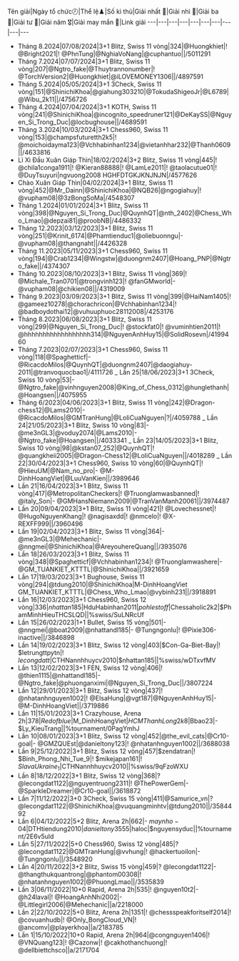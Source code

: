 Tên giải|Ngày tổ chức🕗|Thể lệ♟️|Số kì thủ|Giải nhất 🥇|Giải nhì 🥈|Giải ba 🥉|Giải tư 🏅|Giải năm 🎖️|Giải may mắn 🌟|Link giải
---|---|---|---|---|---|---|---|---|---
* Tháng 8.2024|07/08/2024|3+1 Blitz, Swiss 11 vòng|324|@Huongkhiet|! @Bright2021|! @PhnTung|@NghiaVoNang|@cuphantuo||/5011291
* Tháng 7.2024|07/07/2024|3+1 Blitz, Swiss 11 vòng|207|@Ngtro_fake|@Thuytrannonumber|! @TorchVersion2|@Huongkhiet|@iLOVEMONEY1306||/4897591
* Tháng 5.2024|05/05/2024|3+1 3Check, Swiss 11 vòng|151|@ShinichiKhoa|@giahung303210|@TokudaShigeoJr|@L6789|@Wibu_2k11||/4756726
* Tháng 4.2024|07/04/2024|3+1 KOTH, Swiss 11 vòng|241|@ShinichiKhoa|@incognito_speedruner121|@DeKaySS|@Nguyen_Si_Trong_Duc|@locbughouse||/4689591
* Tháng 3.2024|10/03/2024|3+1 Chess960, Swiss 11 vòng|153|@champsfuturetth2k5|! @moichoidayma123|@Vchhabinhan1234|@vietanhhar232|@Thanh0609||/4633816
* Lì Xì Đầu Xuân Giáp Thìn|18/02/2024|3+2 Blitz, Swiss 11 vòng|445|! @chila1conga1911|! @Kieran88888|! @LamLe2011|! @taolacutue01|! @DuyTsuyuri|ngvuong2008 HGHFDTGKJKNJNJN|/4577626
* Chào Xuân Giáp Thìn|04/02/2024|3+1 Blitz, Swiss 11 vòng|452|@Mr_Dainn|@ShinichiKhoa|@NQB26|@ngogiahuy|! @vupham08|@3zBongSoMa|/4548307
* Tháng 1.2024|01/01/2024|3+1 Blitz, Swiss 11 vòng|398|@Nguyen_Si_Trong_Duc|@QuynhQT|@nth_2402|@Chess_Who_Lmao|@depzai81|@proobNB|/4486332
* Tháng 12.2023|03/12/2023|3+1 Blitz, Swiss 11 vòng|251|@Krinit_6174|@Phamtienduc1|@oliebuonngu|- @vupham08|@thangnaht||/4426328
* Tháng 11.2023|05/11/2023|3+1 Chess960, Swiss 11 vòng|194|@Crab1234|@Wingstw|@duongnm2407|@Hoang_PNP|@Ngtro_fake||/4374307
* Tháng 10.2023|08/10/2023|3+1 Blitz, Swiss 11 vòng|369|! @Michale_Tran0701|@trongvinh123|! @fanGMworld|- @vupham08|@chikien08||/4319009
* Tháng 9.2023|03/09/2023|3+1 Blitz, Swiss 11 vòng|399|@HaiNam1405|! @gameez10278|@chorachricon|@Vchhabinhan1234|! @badboydothai12|@vuhuuphuoc28112008|/4253176
* Tháng 8.2023|06/08/2023|3+1 Blitz, Swiss 11 vòng|299|@Nguyen_Si_Trong_Duc|! @stockfat0|! @vuminhtien2011|! @hhhhhhhhhhhhhhhhhh314|@NguyenAnhHuy15|@SolidRosevn|/4199460
* Tháng 7.2023|02/07/2023|3+1 Chess960, Swiss 11 vòng|118|@Spaghetticf|- @RicacdoMilos|@QuynhQT|@duongnm2407|@daogiahuy-2011|@tranvoquocbao1|/4111726
_ Lần 25|18/06/2023|3+1 3Check, Swiss 10 vòng|53|- @Ngtro_fake|@vinhnguyen2008|@King_of_Chess_0312|@hunglethanh|@Hoangsen||/4075955
* Tháng 6/2023|04/06/2023|3+1 Blitz, Swiss 11 vòng|242|@Dragon-chess12|@Lams2010|- @RicacdoMilos|@GMTranHung|@LoIiCuaNguyen|?|/4059788
_ Lần 24|21/05/2023|3+1 Blitz, Swiss 10 vòng|83|- @me3nGL3|@voduy2074|@Lams2010|- @Ngtro_fake|@Hoangsen||/4033341
_ Lần 23|14/05/2023|3+1 Blitz, Swiss 10 vòng|98|@kstan07_252|@QuynhQT|! @quangkheii2005|@Dragon-Chess12|@LoIiCuaNguyen||/4018289
_ Lần 22|30/04/2023|3+1 Chess960, Swiss 10 vòng|60|@QuynhQT|! @HieuUM|@Nam_no_pro|- @M-DinhHoangViet|@LuuVanKien||/3989646
* Lần 21|16/04/2023|3+1 Blitz, Swiss 11 vòng|417|@MetropolitanCheckers|! @Truonglamwasbanned|! @italy_Son|- @GMHansNiemann2009|@TranVanManh20061||/3974487
* Lần 20|09/04/2023|3+1 Blitz, Swiss 11 vòng|421|! @Lovechessnet|! @HugoNguyenKhang|! @nagisaxdd|! @nmcelo|! @X-REXFF999||/3960496
* Lần 19|02/04/2023|3+1 Blitz, Swiss 11 vòng|364|- @me3nGL3|@Mehechanic|- @nngmei|@ShinichiKhoa|@AreyouhereQuang||/3935076
* Lần 18|26/03/2023|3+1 Blitz, Swiss 11 vòng|348|@Spaghetticf|@Vchhabinhan1234|! @Truonglamwashere|- @GM_TUANKIET_KTTTL|@ShinichiKhoa||/3921659
* Lần 17|19/03/2023|3+1 Bughouse, Swiss 11 vòng|294|@tdung2010|@ShinichiKhoa|M-DinhHoangViet GM_TUANKIET_KTTTL|@Chess_Who_Lmao|@vybinh231||/3918891
* Lần 16|12/03/2023|3+1 Chess960, Swiss 12 vòng|336|$nhattan185|$HduHabinhan2011|$pohlestoff|$Chessaholic2k2|$PhamMinhHieuTHCSLQD||%swiss/SuLNRcUf
* Lần 15|26/02/2023|1+1 Bullet, Swiss 15 vòng|501|- @nngmei|@boat2009|@nhattandl185|- @Tungngonlu|! @Pixie306-inactive||/3846898
* Lần 14|19/02/2023|3+1 Blitz, Swiss 12 vòng|403|$Con-Ga-Biet-Bay|! $letrungttpytn|! $lecongdatt|$CTHNannhhuycv2010|$nhattan185||%swiss/wDTxvfMV
* Lần 13|12/02/2023|3+1 FEN, Swiss 12 vòng|406|! @thien1115|@nhattandl185|- @Ngtro_fake|@phuonganximi|@Nguyen_Si_Trong_Duc||/3807224
* Lần 12|29/01/2023|3+1 Blitz, Swiss 12 vòng|437|! @nhatanhnguyen1002|! @ElsaHung|@vgt187|@NguyenAnhHuy15|- @M-DinhHoangViet||/3719886
* Lần 11|15/01/2023|3+1 Crazyhouse, Arena 2h|378|$Redofblue|$M_DinhHoangViet|$HCMThanhLong2k8|$Bbao23|- $Ly_KieuTrang||%tournament/0PagYmhJ
* Lần 10|08/01/2023|3+1 Blitz, Swiss 12 vòng|452|@the_evil_cats|@Cr10-goal|- @GMZQUEst|@danieltony123|! @nhatanhnguyen1002||/3688038
* Lần 9|25/12/2022|3+1 Blitz, Swiss 12 vòng|457|$zendatran|! $Binh_Phong_Nhi_Tue_9|! $mikejapan161|! $SlavaUkraine_1|$CTHNannhhuycv2010||%swiss/9qFzoWXU
* Lần 8|18/12/2022|3+1 Blitz, Swiss 12 vòng|368|? @lecongdat1122|@nguyentruong2311|! @ThePowerGem|- @SparkleDreamer|@Cr10-goal||/3618872
* Lần 7|11/12/2022|3+0 3Check, Swiss 15 vòng|411|@Samurice_vn|? @lecongdat1122|@ShinichiKhoa|@vuquangminhtv|@tdung2010||/3584492
* Lần 6|04/12/2022|5+2 Blitz, Arena 2h|662|- $maynho-04|$DTHtiendung2010|$danieltony3555|$haloc|$nguyensyduc||%tournament/2E6v5uld
* Lần 5|27/11/2022|5+0 Chess960, Swiss 12 vòng|485|? @lecongdat1122|@GMTranHung|@vvhung|! @hackertuoilon|- @Tungngonlu||/3548920
* Lần 4|20/11/2022|3+2 Blitz, Swiss 15 vòng|459|? @lecongdat1122|- @thangthukquantrong|@phantom00308|! @nhatanhnguyen1002|@PhuongLmao||/3535839
* Lần 3|06/11/2022|10+0 Rapid, Arena 2h|535|! @nguyen10t2|- @h24laval|! @HoangAnhNhi2002|- @Littlegirl2006|@Mehechanic||a/2218000
* Lần 2|22/10/2022|5+0 Blitz, Arena 2h|1351|! @chessspeakforitself2014|! @covuanhudb|! @Only_BongCloud_VN|! @ancomv|@playerkhoa||a/2183785
* Lần 1|15/10/2022|10+0 Rapid, Arena 2h|964|@congnguyen1406|! @VNQuang123|! @Cazonw|! @cakhothanchuong|! @dellbiettchsco||a/2171704
